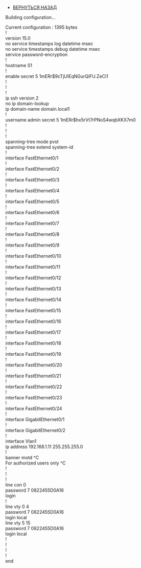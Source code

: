 - [ВЕРНУТЬСЯ НАЗАД](https://github.com/Art1shock/otus-networks/tree/main/labs/lab04)

Building configuration...  
  
Current configuration : 1395 bytes  
!  
version 15.0  
no service timestamps log datetime msec  
no service timestamps debug datetime msec  
service password-encryption  
!  
hostname S1  
!  
enable secret 5 $1$mERr$9cTjUIEqNGurQiFU.ZeCi1  
!  
!  
!  
ip ssh version 2  
no ip domain-lookup  
ip domain-name domain.local1  
!  
username admin secret 5 $1$mERr$hx5rVt7rPNoS4wqbXKX7m0  
!  
!  
!  
spanning-tree mode pvst  
spanning-tree extend system-id  
!  
interface FastEthernet0/1  
!  
interface FastEthernet0/2  
!  
interface FastEthernet0/3  
!  
interface FastEthernet0/4  
!  
interface FastEthernet0/5  
!  
interface FastEthernet0/6  
!  
interface FastEthernet0/7  
!  
interface FastEthernet0/8  
!  
interface FastEthernet0/9  
!  
interface FastEthernet0/10  
!  
interface FastEthernet0/11  
!  
interface FastEthernet0/12  
!  
interface FastEthernet0/13  
!  
interface FastEthernet0/14  
!  
interface FastEthernet0/15  
!  
interface FastEthernet0/16  
!  
interface FastEthernet0/17  
!  
interface FastEthernet0/18  
!  
interface FastEthernet0/19  
!  
interface FastEthernet0/20  
!  
interface FastEthernet0/21  
!  
interface FastEthernet0/22  
!  
interface FastEthernet0/23  
!  
interface FastEthernet0/24  
!  
interface GigabitEthernet0/1  
!  
interface GigabitEthernet0/2  
!  
interface Vlan1  
 ip address 192.168.1.11 255.255.255.0  
!  
banner motd ^C  
For authorized users only ^C  
!  
!  
!  
line con 0  
 password 7 0822455D0A16  
 login  
!  
line vty 0 4  
 password 7 0822455D0A16  
 login local  
line vty 5 15  
 password 7 0822455D0A16  
 login local  
!  
!  
!  
!  
end  
